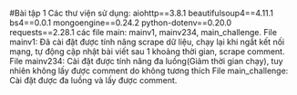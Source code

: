 #Bài tập 1
Các thư viện sử dụng: 
    aiohttp==3.8.1
    beautifulsoup4==4.11.1
    bs4==0.0.1
    mongoengine==0.24.2
    python-dotenv==0.20.0
    requests==2.28.1
các file main: mainv1, mainv234, main_challenge.
File mainv1: Đã cài đặt được tính năng scrape dữ liệu, chạy lại khi ngắt kết nối mạng, tự động cập nhật bài viết sau 1 khoảng thời gian, scrape comment.
File mainv234: Cài đặt được tính năng đa luồng(Giảm thời gian chạy), tuy nhiên không lấy được comment do không tương thích
File main_challenge: Cài đặt được đa luồng và lấy được comment.
